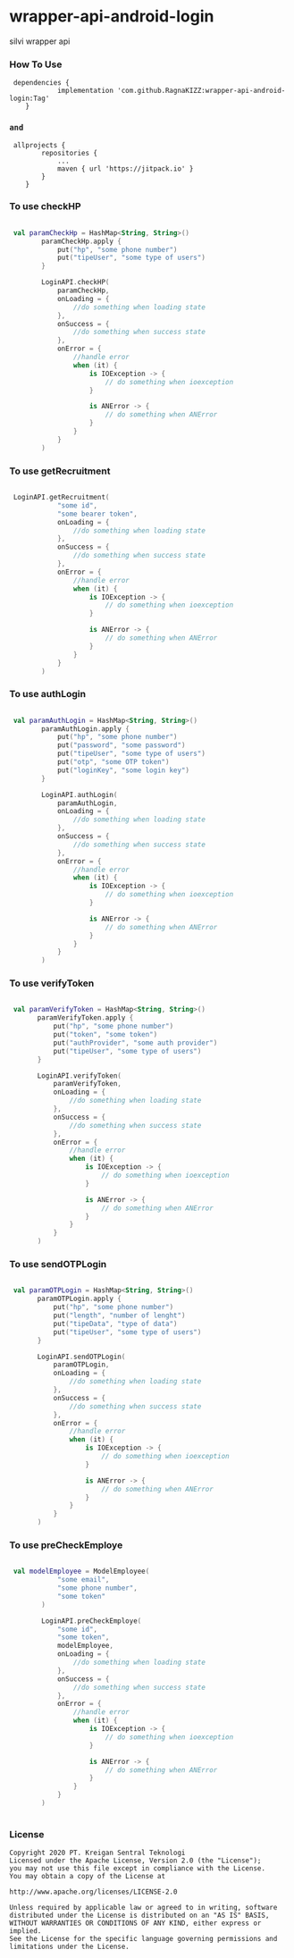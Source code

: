 # wrapper-api-android-login
silvi wrapper api

### How To Use
     dependencies {
     	        implementation 'com.github.RagnaKIZZ:wrapper-api-android-login:Tag'
     	}
     
     
### `and` 
     
     allprojects {
     		repositories {
     			...
     			maven { url 'https://jitpack.io' }
     		}
     	}

### To use checkHP
```kotlin

 val paramCheckHp = HashMap<String, String>()
        paramCheckHp.apply {
            put("hp", "some phone number")
            put("tipeUser", "some type of users")
        }

        LoginAPI.checkHP(
            paramCheckHp,
            onLoading = {
                //do something when loading state
            },
            onSuccess = {
                //do something when success state
            },
            onError = {
                //handle error
                when (it) {
                    is IOException -> {
                        // do something when ioexception
                    }

                    is ANError -> {
                        // do something when ANError
                    }
                }
            }
        )
```        

### To use getRecruitment
```kotlin

 LoginAPI.getRecruitment(
            "some id",
            "some bearer token",
            onLoading = {
                //do something when loading state
            },
            onSuccess = {
                //do something when success state
            },
            onError = {
                //handle error
                when (it) {
                    is IOException -> {
                        // do something when ioexception
                    }

                    is ANError -> {
                        // do something when ANError
                    }
                }
            }
        )
```        
        
### To use authLogin
```kotlin

 val paramAuthLogin = HashMap<String, String>()
        paramAuthLogin.apply {
            put("hp", "some phone number")
            put("password", "some password")
            put("tipeUser", "some type of users")
            put("otp", "some OTP token")
            put("loginKey", "some login key")
        }

        LoginAPI.authLogin(
            paramAuthLogin,
            onLoading = {
                //do something when loading state
            },
            onSuccess = {
                //do something when success state
            },
            onError = {
                //handle error
                when (it) {
                    is IOException -> {
                        // do something when ioexception
                    }

                    is ANError -> {
                        // do something when ANError
                    }
                }
            }
        )
 ```       
        
 ### To use verifyToken
 ```kotlin
 
  val paramVerifyToken = HashMap<String, String>()
        paramVerifyToken.apply {
            put("hp", "some phone number")
            put("token", "some token")
            put("authProvider", "some auth provider")
            put("tipeUser", "some type of users")
        }

        LoginAPI.verifyToken(
            paramVerifyToken,
            onLoading = {
                //do something when loading state
            },
            onSuccess = {
                //do something when success state
            },
            onError = {
                //handle error
                when (it) {
                    is IOException -> {
                        // do something when ioexception
                    }

                    is ANError -> {
                        // do something when ANError
                    }
                }
            }
        )
```        
        
### To use sendOTPLogin
 ```kotlin
 
  val paramOTPLogin = HashMap<String, String>()
        paramOTPLogin.apply {
            put("hp", "some phone number")
            put("length", "number of lenght")
            put("tipeData", "type of data")
            put("tipeUser", "some type of users")
        }

        LoginAPI.sendOTPLogin(
            paramOTPLogin,
            onLoading = {
                //do something when loading state
            },
            onSuccess = {
                //do something when success state
            },
            onError = {
                //handle error
                when (it) {
                    is IOException -> {
                        // do something when ioexception
                    }

                    is ANError -> {
                        // do something when ANError
                    }
                }
            }
        )
```        
        
### To use preCheckEmploye
```kotlin

 val modelEmployee = ModelEmployee(
            "some email",
            "some phone number",
            "some token"
        )

        LoginAPI.preCheckEmploye(
            "some id",
            "some token",
            modelEmployee,
            onLoading = {
                //do something when loading state
            },
            onSuccess = {
                //do something when success state
            },
            onError = {
                //handle error
                when (it) {
                    is IOException -> {
                        // do something when ioexception
                    }

                    is ANError -> {
                        // do something when ANError
                    }
                }
            }
        )
        
 ```       
        
        
        
### License
          
    Copyright 2020 PT. Kreigan Sentral Teknologi
    Licensed under the Apache License, Version 2.0 (the "License");
    you may not use this file except in compliance with the License.
    You may obtain a copy of the License at
          
    http://www.apache.org/licenses/LICENSE-2.0

    Unless required by applicable law or agreed to in writing, software
    distributed under the License is distributed on an "AS IS" BASIS,
    WITHOUT WARRANTIES OR CONDITIONS OF ANY KIND, either express or implied.
    See the License for the specific language governing permissions and
    limitations under the License.
